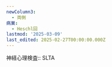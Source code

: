 ```yaml
---
newColumn3:
  - 両側
病巣:
  - Heschl回
lastmod: '2025-03-09'
last_edited: 2025-02-27T00:00:00.000Z
---
```


神経心理検査:: SLTA
